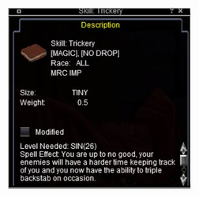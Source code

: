 <!-- TITLE: Trickery -->
<!-- SUBTITLE: Your foes won't even see it coming. -->

![Trickery](/uploads/imp/trickery.jpg "Trickery")